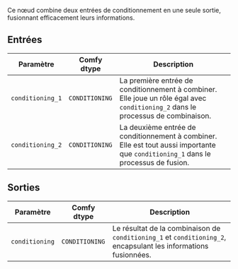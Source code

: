 Ce nœud combine deux entrées de conditionnement en une seule sortie, fusionnant efficacement leurs informations.

## Entrées

| Paramètre            | Comfy dtype        | Description |
|----------------------|--------------------|-------------|
| `conditioning_1`      | `CONDITIONING`     | La première entrée de conditionnement à combiner. Elle joue un rôle égal avec `conditioning_2` dans le processus de combinaison. |
| `conditioning_2`      | `CONDITIONING`     | La deuxième entrée de conditionnement à combiner. Elle est tout aussi importante que `conditioning_1` dans le processus de fusion. |

## Sorties

| Paramètre            | Comfy dtype        | Description |
|----------------------|--------------------|-------------|
| `conditioning`        | `CONDITIONING`     | Le résultat de la combinaison de `conditioning_1` et `conditioning_2`, encapsulant les informations fusionnées. |
